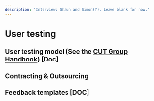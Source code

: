 ```yaml
---
description: 'Interview: Shaun and Simon(?). Leave blank for now.'
---
```


# User testing



## User testing model \(See the [CUT Group Handbook](https://drive.google.com/open?id=1dtiAwI5l2fZqrFoNnmFAF83FOIACgsDo)\) \[Doc\]

## Contracting & Outsourcing

## Feedback templates \[DOC\]

